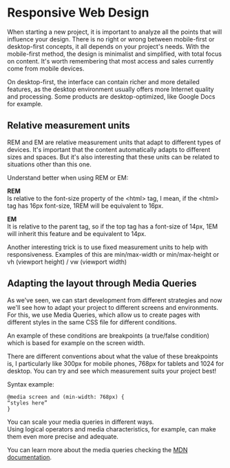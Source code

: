 # Responsive Web Design

When starting a new project, it is important to analyze all the points that will influence your design. There is no right or wrong between mobile-first or desktop-first concepts, it all depends on your project's needs.
With the mobile-first method, the design is minimalist and simplified, with total focus on content. It's worth remembering that most access and sales currently come from mobile devices.

On desktop-first, the interface can contain richer and more detailed features, as the desktop environment usually offers more Internet quality and processing. Some products are desktop-optimized, like Google Docs for example.

## Relative measurement units

REM and EM are relative measurement units that adapt to different types of devices.
It's important that the content automatically adapts to different sizes and spaces. But it's also interesting that these units can be related to situations other than this one.

Understand better when using REM or EM:

**REM** <br>
Is relative to the font-size property of the \<html> tag, I mean, if the \<html> tag has 16px font-size, 1REM will be equivalent to 16px.

**EM** <br>
It is relative to the parent tag, so if the top tag has a font-size of 14px, 1EM will inherit this feature and be equivalent to 14px.

Another interesting trick is to use fixed measurement units to help with responsiveness.
Examples of this are min/max-width or min/max-height or vh (viewport height) / vw (viewport width)

## Adapting the layout through Media Queries

As we've seen, we can start development from different strategies and now we'll see how to adapt your project to different screens and environments.
For this, we use Media Queries, which allow us to create pages with different styles in the same CSS file for different conditions.

An example of these conditions are breakpoints (a true/false condition) which is based for example on the screen width.

There are different conventions about what the value of these breakpoints is, I particularly like 300px for mobile phones, 768px for tablets and 1024 for desktop. You can try and see which measurement suits your project best!

Syntax example:

```
@media screen and (min-width: 768px) {
“styles here”
}
```

You can scale your media queries in different ways. <br>
Using logical operators and media characteristics, for example, can make them even more precise and adequate.

You can learn more about the media queries checking the [MDN documentation](https://developer.mozilla.org/pt-BR/docs/Web/CSS/Media_Queries/Using_media_queries).
